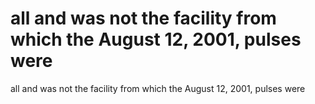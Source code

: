 # all and was not the facility from which the August 12, 2001, pulses were

all and was not the facility from which the August 12, 2001, pulses were